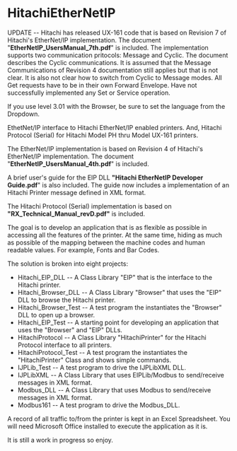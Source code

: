 # HitachiEtherNetIP

UPDATE -- Hitachi has released UX-161 code that is based on Revision 7 of Hitachi's EtherNet/IP implementation.  The document "<b>EtherNetIP_UsersManual_7th.pdf</b>" is included.  The implementation supports two communication pritocols: Message and Cyclic. The document describes the Cyclic communications.  It is assumed that the Message Communications of Revision 4 documentation still applies but that is not clear.  It is also not clear how to switch from Cyclic to Message modes.   All Get requests have to be in their own Forward Envelope.  Have not successfully implemented any Set or Service operation.

If you use level 3.01 with the Browser, be sure to set the language from the Dropdown.

EthetNet/IP interface to Hitachi EtherNet/IP enabled printers. And, Hitachi Protocol (Serial) for Hitachi Model PH thru Model UX-161 printers.

The EtherNet/IP implementation is based on Revision 4 of Hitachi's EtherNet/IP implementation.  The document "<b>EtherNetIP_UsersManual_4th.pdf</b>" is included.

A brief user's guide for the EIP DLL <b>"Hitachi EtherNetIP Developer Guide.pdf</b>" is also included.  The guide now includes a implementation of an Hitachi Printer message defined in XML format.

The Hitachi Protocol (Serial) implementation is based on <b>"RX_Technical_Manual_revD.pdf"</b> is included.

The goal is to develop an application that is as flexible as possible in accessing all the features of the printer.  At the same time,  hiding as much as possible of the mapping between the machine codes and human readable values.  For example, Fonts and Bar Codes.

The solution is broken into eight projects:
<ul>
  <li>Hitachi_EIP_DLL -- A Class Library "EIP" that is the interface to the Hitachi printer.</li>
  <li>Hitachi_Browser_DLL -- A Class Library "Browser" that uses the "EIP" DLL to browse the Hitachi printer.</li>
  <li>Hitachi_Browser_Test -- A test program the instantiates the "Browser" DLL to open up a browser.</li>
  <li>Hitachi_EIP_Test -- A starting point for developing an application that uses the "Browser" and "EIP" DLLs.</li>
  <li>HitachiProtocol -- A Class Library "HitachiPrinter" for the Hitachi Protocol interface to all printers.</li>
  <li>HitachiProtocol_Test -- A test program the instantiates the "HitachiPrinter" Class and shows simple commands.</li>
  <li>IJPLib_Test -- A test program to drive the IJPLibXML DLL.</li>
  <li>IJPLibXML -- A Class Library that uses EIPLib/Modbus to send/receive messages in XML format.</li>
  <li>Modbus_DLL -- A Class Library that uses Modbus to send/receive messages in XML format.</li>
  <li>Modbus161 -- A test program to drive the Modbus_DLL.</li>
</ul>

A record of all traffic to/from the printer is kept in an Excel Spreadsheet.  You will need Microsoft Office installed to execute the application as it is.

It is still a work in progress so enjoy.
